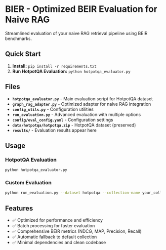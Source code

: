 # BIER - Optimized BEIR Evaluation for Naive RAG

Streamlined evaluation of your naive RAG retrieval pipeline using BEIR benchmarks.

## Quick Start

1. **Install:** `pip install -r requirements.txt`
2. **Run HotpotQA Evaluation:** `python hotpotqa_evaluator.py`

## Files

- **`hotpotqa_evaluator.py`** - Main evaluation script for HotpotQA dataset
- **`graph_rag_adapter.py`** - Optimized adapter for naive RAG integration
- **`config_utils.py`** - Configuration utilities
- **`run_evaluation.py`** - Advanced evaluation with multiple options
- **`config/eval_config.yaml`** - Configuration settings
- **`data/hotpotqa/hotpotqa.zip`** - HotpotQA dataset (preserved)
- **`results/`** - Evaluation results appear here

## Usage

### HotpotQA Evaluation
```bash
python hotpotqa_evaluator.py
```

### Custom Evaluation
```bash
python run_evaluation.py --dataset hotpotqa --collection-name your_collection
```

## Features

- ✅ Optimized for performance and efficiency
- ✅ Batch processing for faster evaluation
- ✅ Comprehensive BEIR metrics (NDCG, MAP, Precision, Recall)
- ✅ Automatic fallback to default collection
- ✅ Minimal dependencies and clean codebase